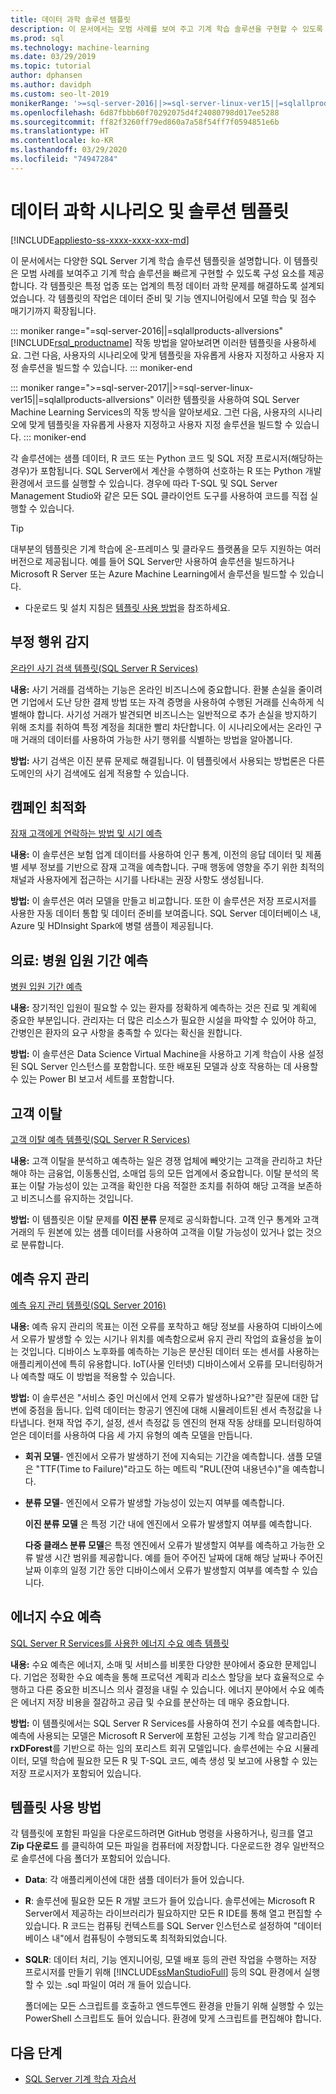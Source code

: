 ```yaml
---
title: 데이터 과학 솔루션 템플릿
description: 이 문서에서는 모범 사례를 보여 주고 기계 학습 솔루션을 구현할 수 있도록 구성 요소를 제공하는 산업별 템플릿을 설명합니다.
ms.prod: sql
ms.technology: machine-learning
ms.date: 03/29/2019
ms.topic: tutorial
author: dphansen
ms.author: davidph
ms.custom: seo-lt-2019
monikerRange: '>=sql-server-2016||>=sql-server-linux-ver15||=sqlallproducts-allversions'
ms.openlocfilehash: 6d87fbbb60f70292075d4f24080798d017ee5288
ms.sourcegitcommit: ff82f3260ff79ed860a7a58f54ff7f0594851e6b
ms.translationtype: HT
ms.contentlocale: ko-KR
ms.lasthandoff: 03/29/2020
ms.locfileid: "74947284"
---
```

# <a name="data-science-scenarios-and-solution-templates"></a>데이터 과학 시나리오 및 솔루션 템플릿
[!INCLUDE[appliesto-ss-xxxx-xxxx-xxx-md](../../includes/appliesto-ss-xxxx-xxxx-xxx-md.md)]

이 문서에서는 다양한 SQL Server 기계 학습 솔루션 템플릿을 설명합니다. 이 템플릿은 모범 사례를 보여주고 기계 학습 솔루션을 빠르게 구현할 수 있도록 구성 요소를 제공합니다. 각 템플릿은 특정 업종 또는 업계의 특정 데이터 과학 문제를 해결하도록 설계되었습니다.
각 템플릿의 작업은 데이터 준비 및 기능 엔지니어링에서 모델 학습 및 점수 매기기까지 확장됩니다. 

::: moniker range="=sql-server-2016||=sqlallproducts-allversions"
[!INCLUDE[rsql_productname](../../includes/rsql-productname-md.md)] 작동 방법을 알아보려면 이러한 템플릿을 사용하세요. 그런 다음, 사용자의 시나리오에 맞게 템플릿을 자유롭게 사용자 지정하고 사용자 지정 솔루션을 빌드할 수 있습니다.
::: moniker-end

::: moniker range=">=sql-server-2017||>=sql-server-linux-ver15||=sqlallproducts-allversions"
이러한 템플릿을 사용하여 SQL Server Machine Learning Services의 작동 방식을 알아보세요. 그런 다음, 사용자의 시나리오에 맞게 템플릿을 자유롭게 사용자 지정하고 사용자 지정 솔루션을 빌드할 수 있습니다.
::: moniker-end

각 솔루션에는 샘플 데이터, R 코드 또는 Python 코드 및 SQL 저장 프로시저(해당하는 경우)가 포함됩니다. SQL Server에서 계산을 수행하여 선호하는 R 또는 Python 개발 환경에서 코드를 실행할 수 있습니다. 경우에 따라 T-SQL 및 SQL Server Management Studio와 같은 모든 SQL 클라이언트 도구를 사용하여 코드를 직접 실행할 수 있습니다.

> [!TIP]
> 
> 대부분의 템플릿은 기계 학습에 온-프레미스 및 클라우드 플랫폼을 모두 지원하는 여러 버전으로 제공됩니다. 예를 들어 SQL Server만 사용하여 솔루션을 빌드하거나 Microsoft R Server 또는 Azure Machine Learning에서 솔루션을 빌드할 수 있습니다.

+ 다운로드 및 설치 지침은 [템플릿 사용 방법](#bkmk_HowTo)을 참조하세요.

## <a name="fraud-detection"></a>부정 행위 감지

[온라인 사기 검색 템플릿(SQL Server R Services)](https://github.com/Microsoft/r-server-fraud-detection)

**내용:** 사기 거래를 검색하는 기능은 온라인 비즈니스에 중요합니다. 환불 손실을 줄이려면 기업에서 도난 당한 결제 방법 또는 자격 증명을 사용하여 수행된 거래를 신속하게 식별해야 합니다. 사기성 거래가 발견되면 비즈니스는 일반적으로 추가 손실을 방지하기 위해 조치를 취하여 특정 계정을 최대한 빨리 차단합니다. 이 시나리오에서는 온라인 구매 거래의 데이터를 사용하여 가능한 사기 행위를 식별하는 방법을 알아봅니다.

**방법:**  사기 검색은 이진 분류 문제로 해결됩니다. 이 템플릿에서 사용되는 방법론은 다른 도메인의 사기 검색에도 쉽게 적용할 수 있습니다.


## <a name="campaign-optimization"></a>캠페인 최적화

[잠재 고객에게 연락하는 방법 및 시기 예측](https://microsoft.github.io/r-server-campaign-optimization/)

**내용:** 이 솔루션은 보험 업계 데이터를 사용하여 인구 통계, 이전의 응답 데이터 및 제품별 세부 정보를 기반으로 잠재 고객을 예측합니다.  구매 행동에 영향을 주기 위한 최적의 채널과 사용자에게 접근하는 시기를 나타내는 권장 사항도 생성됩니다.

**방법:** 이 솔루션은 여러 모델을 만들고 비교합니다. 또한 이 솔루션은 저장 프로시저를 사용한 자동 데이터 통합 및 데이터 준비를 보여줍니다. SQL Server 데이터베이스 내, Azure 및 HDInsight Spark에 병렬 샘플이 제공됩니다. 

## <a name="health-care-predict-length-of-stay-in-hospital"></a>의료: 병원 입원 기간 예측 

[병원 입원 기간 예측](https://gallery.cortanaintelligence.com/Solution/Predicting-Length-of-Stay-in-Hospitals-1)

**내용:** 장기적인 입원이 필요할 수 있는 환자를 정확하게 예측하는 것은 진료 및 계획에 중요한 부분입니다. 관리자는 더 많은 리소스가 필요한 시설을 파악할 수 있어야 하고, 간병인은 환자의 요구 사항을 충족할 수 있다는 확신을 원합니다.

**방법:** 이 솔루션은 Data Science Virtual Machine을 사용하고 기계 학습이 사용 설정된 SQL Server 인스턴스를 포함합니다. 또한 배포된 모델과 상호 작용하는 데 사용할 수 있는 Power BI 보고서 세트를 포함합니다.

## <a name="customer-churn"></a>고객 이탈

[고객 이탈 예측 템플릿(SQL Server R Services)](https://github.com/Microsoft/SQL-Server-R-Services-Samples/blob/master/Churn/README.md)

**내용:** 고객 이탈을 분석하고 예측하는 일은 경쟁 업체에 빼앗기는 고객을 관리하고 차단해야 하는 금융업, 이동통신업, 소매업 등의 모든 업계에서 중요합니다. 이탈 분석의 목표는 이탈 가능성이 있는 고객을 확인한 다음 적절한 조치를 취하여 해당 고객을 보존하고 비즈니스를 유지하는 것입니다.

**방법:** 이 템플릿은 이탈 문제를 **이진 분류** 문제로 공식화합니다. 고객 인구 통계와 고객 거래의 두 원본에 있는 샘플 데이터를 사용하여 고객을 이탈 가능성이 있거나 없는 것으로 분류합니다.
  
## <a name="predictive-maintenance"></a>예측 유지 관리

[예측 유지 관리 템플릿(SQL Server 2016)](https://github.com/Microsoft/SQL-Server-R-Services-Samples/blob/master/PredictiveMaintenance/README.md)

**내용:** 예측 유지 관리의 목표는 이전 오류를 포착하고 해당 정보를 사용하여 디바이스에서 오류가 발생할 수 있는 시기나 위치를 예측함으로써 유지 관리 작업의 효율성을 높이는 것입니다. 디바이스 노후화를 예측하는 기능은 분산된 데이터 또는 센서를 사용하는 애플리케이션에 특히 유용합니다. IoT(사물 인터넷) 디바이스에서 오류를 모니터링하거나 예측할 때도 이 방법을 적용할 수 있습니다.

**방법:** 이 솔루션은 "서비스 중인 머신에서 언제 오류가 발생하나요?"란 질문에 대한 답변에 중점을 둡니다. 입력 데이터는 항공기 엔진에 대해 시뮬레이트된 센서 측정값을 나타냅니다. 현재 작업 주기, 설정, 센서 측정값 등 엔진의 현재 작동 상태를 모니터링하여 얻은 데이터를 사용하여 다음 세 가지 유형의 예측 모델을 만듭니다.

-   **회귀 모델**- 엔진에서 오류가 발생하기 전에 지속되는 기간을 예측합니다. 샘플 모델은 "TTF(Time to Failure)"라고도 하는 메트릭 "RUL(잔여 내용년수)"을 예측합니다.
  
-   **분류 모델**- 엔진에서 오류가 발생할 가능성이 있는지 여부를 예측합니다.
  
    **이진 분류 모델** 은 특정 기간 내에 엔진에서 오류가 발생할지 여부를 예측합니다.

    **다중 클래스 분류 모델**은 특정 엔진에서 오류가 발생할지 여부를 예측하고 가능한 오류 발생 시간 범위를 제공합니다. 예를 들어 주어진 날짜에 대해 해당 날짜나 주어진 날짜 이후의 일정 기간 동안 디바이스에서 오류가 발생할지 여부를 예측할 수 있습니다.

## <a name="energy-demand-forecasting"></a>에너지 수요 예측

[SQL Server R Services를 사용한 에너지 수요 예측 템플릿](https://gallery.cortanaintelligence.com/Tutorial/Energy-Demand-Forecast-Template-with-SQL-Server-R-Services-1)

**내용:** 수요 예측은 에너지, 소매 및 서비스를 비롯한 다양한 분야에서 중요한 문제입니다. 기업은 정확한 수요 예측을 통해 프로덕션 계획과 리소스 할당을 보다 효율적으로 수행하고 다른 중요한 비즈니스 의사 결정을 내릴 수 있습니다. 에너지 분야에서 수요 예측은 에너지 저장 비용을 절감하고 공급 및 수요를 분산하는 데 매우 중요합니다.

**방법:** 이 템플릿에서는 SQL Server R Services를 사용하여 전기 수요를 예측합니다. 예측에 사용되는 모델은 Microsoft R Server에 포함된 고성능 기계 학습 알고리즘인 **rxDForest**를 기반으로 하는 임의 포리스트 회귀 모델입니다. 솔루션에는 수요 시뮬레이터, 모델 학습에 필요한 모든 R 및 T-SQL 코드, 예측 생성 및 보고에 사용할 수 있는 저장 프로시저가 포함되어 있습니다. 


## <a name="how-to-use-the-templates"></a><a name="bkmk_HowTo"></a>템플릿 사용 방법

각 템플릿에 포함된 파일을 다운로드하려면 GitHub 명령을 사용하거나, 링크를 열고 **Zip 다운로드** 를 클릭하여 모든 파일을 컴퓨터에 저장합니다.  다운로드한 경우 일반적으로 솔루션에 다음 폴더가 포함되어 있습니다.
  
-   **Data**: 각 애플리케이션에 대한 샘플 데이터가 들어 있습니다.
  
-   **R**: 솔루션에 필요한 모든 R 개발 코드가 들어 있습니다. 솔루션에는 Microsoft R Server에서 제공하는 라이브러리가 필요하지만 모든 R IDE를 통해 열고 편집할 수 있습니다. R 코드는 컴퓨팅 컨텍스트를 SQL Server 인스턴스로 설정하여 "데이터베이스 내"에서 컴퓨팅이 수행되도록 최적화되었습니다.
  
-   **SQLR**: 데이터 처리, 기능 엔지니어링, 모델 배포 등의 관련 작업을 수행하는 저장 프로시저를 만들기 위해 [!INCLUDE[ssManStudioFull](../../includes/ssmanstudiofull-md.md)] 등의 SQL 환경에서 실행할 수 있는 .sql 파일이 여러 개 들어 있습니다.
  
    폴더에는 모든 스크립트를 호출하고 엔드투엔드 환경을 만들기 위해 실행할 수 있는 PowerShell 스크립트도 들어 있습니다. 환경에 맞게 스크립트를 편집해야 합니다.

## <a name="next-steps"></a>다음 단계

+ [SQL Server 기계 학습 자습서](machine-learning-services-tutorials.md)




